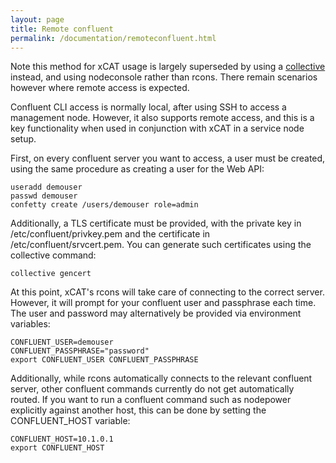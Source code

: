 ```yaml
---
layout: page
title: Remote confluent
permalink: /documentation/remoteconfluent.html
---
```


Note this method for xCAT usage is largely superseded by using a [collective]({{site.baseurl}}/documentation/collective.html) instead,
and using nodeconsole rather than rcons. There remain scenarios however where remote access is expected.

Confluent CLI access is normally local, after using SSH to access a management node.
However, it also supports remote access, and this is a key functionality when used
in conjunction with xCAT in a service node setup.

First, on every confluent server you want to access, a user must be created, using the
same procedure as creating a user for the Web API:

    useradd demouser
    passwd demouser
    confetty create /users/demouser role=admin

Additionally, a TLS certificate must be provided, with the private key in /etc/confluent/privkey.pem and
the certificate in /etc/confluent/srvcert.pem.  You can generate such certificates using the collective command:

    collective gencert

At this point, xCAT's rcons will take care of connecting to the correct server.  However, it will
prompt for your confluent user and passphrase each time.  The user and password may alternatively
be provided via environment variables:

    CONFLUENT_USER=demouser
    CONFLUENT_PASSPHRASE="password"
    export CONFLUENT_USER CONFLUENT_PASSPHRASE

Additionally, while rcons automatically connects to the relevant confluent server, other confluent commands
currently do not get automatically routed.  If you want to run a confluent command such as nodepower explicitly
against another host, this can be done by setting the CONFLUENT_HOST variable:

    CONFLUENT_HOST=10.1.0.1
    export CONFLUENT_HOST

